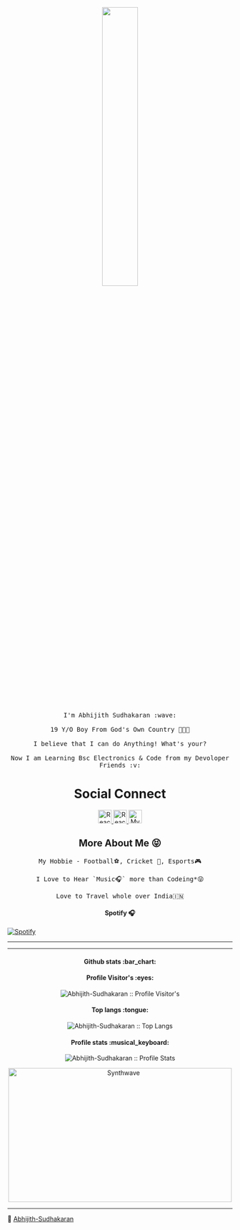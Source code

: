<p align="center">
  <img src="https://media.giphy.com/media/MeJgB3yMMwIaHmKD4z/giphy.gif" width="40%">
  <br><br>
  <samp>
    I'm Abhijith Sudhakaran :wave:
    <br><br>
    19 Y/O Boy From God's Own Country 🌴🌿🌊
    <br><br>
    I believe that I can do Anything! What's your?
    <br><br>
    Now I am Learning Bsc Electronics & Code from my Devoloper Friends :v:
  </samp>
</p>

<h1 align="center">Social Connect</h1>

<p align="center">
  
  <a href="https://t.me/Telecat_X">
    <img src="https://www.vectorlogo.zone/logos/telegram/telegram-icon.svg" alt="Reach Me through Telegram" height="30" width="30">

  <a href="https://www.instagram.com/hypercat_ext">
    <img src="https://www.vectorlogo.zone/logos/instagram/instagram-icon.svg" alt="Reach Me through Instagram" height="30" width="30">
  
  <a href="https://www.facebook.com/Abhijith Sudhakaran">
    <img src="https://www.vectorlogo.zone/logos/facebook/facebook-icon.svg" alt="My Facebook Account" height="30" width="30">
</a>
</p>

<h2 align="center">More About Me 😝</h2>

<p align="center">
   <samp>
     My Hobbie - Football⚽, Cricket 🏏, Esports🎮
   <br><br>
     I Love to Hear `Music🎧` more than Codeing*😝
   <br><br>
     Love to Travel whole over India🇮🇳
</samp>
</p>

<h4 align="center"> Spotify 🎧</h4>

[![Spotify](https://novatorem.bgstatic.vercel.app/api/spotify)](https://open.spotify.com/user/31fplfebfwlhdr2lav5zrbf4j2me?si=19PHD831R2yh9FBgcWAgFA&utm_source=copy-link&dl_branch=1)

---

---

<h4 align="center">Github stats :bar_chart:</h4>

<h4 align="center">Profile Visitor's :eyes:</h4>

<p align="center"><img src="https://profile-counter.glitch.me/{Abhijith-Sudhakaran}/count.svg" alt="Abhijith-Sudhakaran :: Profile Visitor's" /></p>

<h4 align="center">Top langs :tongue:</h4>

<p align="center"><img src="https://github-readme-stats.vercel.app/api/top-langs/?username=Abhijith-Sudhakaran&langs_count=10&theme=tokyonight&layout=compact" alt="Abhijith-Sudhakaran :: Top Langs" /></p>

<h4 align="center">Profile stats :musical_keyboard:</h4>

<p align="center"><img src="https://github-readme-stats.vercel.app/api?username=Abhijith-Sudhakaran&show_icons=true&theme=synthwave" alt="Abhijith-Sudhakaran :: Profile Stats" /></p>

<p align="center"><img src="https://thumbs.gfycat.com/GoodnaturedFondGaur-size_restricted.gif" alt="Synthwave" height="300" width="500"></p>


---
🌼 [Abhijith-Sudhakaran](https://github.com/Abhijith-Sudhakaran)
